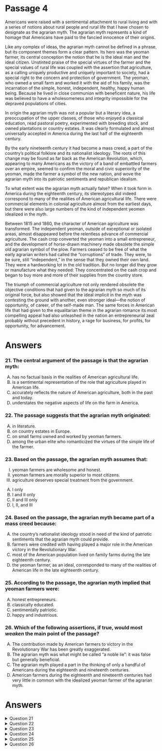# Passage 4
Americans were raised with a sentimental attachment to rural living and with a series of notions about rural people and rural life that I have chosen to designate as the agrarian myth. The agrarian myth represents a kind of homage that Americans have paid to the fancied innocence of their origins.

Like any complex of ideas, the agrarian myth cannot be defined in a phrase, but its component themes form a clear pattern. Its hero was the yeoman farmer, its central conception the notion that he is the ideal man and the ideal citizen. Unstinted praise of the special virtues of the farmer and the special values of rural life was coupled with the assertion that agriculture, as a calling uniquely productive and uniquely important to society, had a special right to the concern and protection of government. The yeoman, who owned a small farm and worked it with the aid of his family, was the incarnation of the simple, honest, independent, healthy, happy human being. Because he lived in close communion with beneficent nature, his life was believed to have a wholesomeness and integrity impossible for the depraved populations of cities.

In origin the agrarian myth was not a popular but a literary idea, a preoccupation of the upper classes, of those who enjoyed a classical education, read pastoral poetry, experimented with breeding stock, and owned plantations or country estates. It was clearly formulated and almost universally accepted in America during the last half of the eighteenth century.

By the early nineteenth century it had become a mass creed, a part of the country’s political folklore and its nationalist ideology. The roots of this change may be found as far back as the American Revolution, which, appearing to many Americans as the victory of a band of embattled farmers over an empire, seemed to confirm the moral and civic superiority of the yeoman, made the farmer a symbol of the new nation, and wove the agrarian myth into its patriotic sentiments and republican idealism.

To what extent was the agrarian myth actually false? When it took form in America during the eighteenth century, its stereotypes did indeed correspond to many of the realities of American agricultural life. There were commercial elements in colonial agriculture almost from the earliest days, but there were also large numbers of the kind of independent yeomen idealized in the myth.

Between 1815 and 1860, the character of American agriculture was transformed. The independent yeoman, outside of exceptional or isolated areas, almost disappeared before the relentless advance of commercial agriculture. The cash crop converted the yeoman into a small entrepreneur, and the development of horse-drawn machinery made obsolete the simple old agrarian symbol of the plow. Farmers ceased to be free of what the early agrarian writers had called the “corruptions” of trade. They were, to be sure, still “independent,” in the sense that they owned their own land. They were a hardworking lot in the old tradition. But no longer did they grow or manufacture what they needed: They concentrated on the cash crop and began to buy more and more of their supplies from the country store.

The triumph of commercial agriculture not only rendered obsolete the objective conditions that had given to the agrarian myth so much of its original force, but also showed that the ideal implicit in the myth was contesting the ground with another, even stronger ideal—the notion of opportunity, of career, of the self-made man. The same forces in American life that had given to the equalitarian theme in the agrarian romance its most compelling appeal had also unleashed in the nation an entrepreneurial zeal probably without precedent in history, a rage for business, for profits, for opportunity, for advancement.

# Answers
### 21. The central argument of the passage is that the agrarian myth:
<ol type="A">
  <li>has no factual basis in the realities of American agricultural life.</li>
  <li>is a sentimental representation of the role that agriculture played in American life.</li>
  <li>accurately reflects the nature of American agriculture, both in the past and today.</li>
  <li>understates the negative aspects of life on the farm in America.</li>
</ol>

### 22. The passage suggests that the agrarian myth originated:
<ol type="A">
  <li>in literature.</li>
  <li>on country estates in Europe.</li>
  <li>on small farms owned and worked by yeoman farmers.</li>
  <li>among the urban elite who romanticized the virtues of the simple life of the farmer.</li>
</ol>

### 23. Based on the passage, the agrarian myth assumes that:
<ol type="I">
  <li>yeoman farmers are wholesome and honest.</li>
  <li>yeoman farmers are morally superior to most citizens.</li>
  <li>agriculture deserves special treatment from the government.</li>
</ol>
<ol type="A">
  <li>I only</li>
  <li>I and II only</li>
  <li>II and III only</li>
  <li>I, II, and III</li>
</ol>

### 24. Based on the passage, the agrarian myth became part of a mass creed because:
<ol type="A">
  <li>the country’s nationalist ideology stood in need of the kind of patriotic sentiments that the agrarian myth could provide.</li>
  <li>farmers were credited with having played a major role in the American victory in the Revolutionary War.</li>
  <li>most of the American population lived on family farms during the late eighteenth century.</li>
  <li>the yeoman farmer, as an ideal, corresponded to many of the realities of American life in the late eighteenth century.</li>
</ol>

### 25. According to the passage, the agrarian myth implied that yeoman farmers were:
<ol type="A">
  <li>honest entrepreneurs.</li>
  <li>classically educated.</li>
  <li>sentimentally patriotic.</li>
  <li>happy and industrious.</li>
</ol>

### 26. Which of the following assertions, if true, would most *weaken* the main point of the passage?
<ol type="A">
  <li>The contribution made by American farmers to victory in the Revolutionary War has been greatly exaggerated.</li>
  <li>The agrarian myth was what might be called “a noble lie”: it was false but generally beneficial.</li>
  <li>The agrarian myth played a part in the thinking of only a handful of Americans during the eighteenth and nineteenth centuries.</li>
  <li>American farmers during the eighteenth and nineteenth centuries had very little in common with the idealized yeoman farmer of the agrarian myth.</li>
</ol>

# Answers
<details>
  <summary>Question 21</summary>
  <b>Solution</b>: The correct answer is <b>B</b>.

  <ol type="A">
    <li>The author states that the agrarian myth’s “stereotypes did indeed correspond to many of the realities of American agricultural life” and that, in the earliest days, “there were also large numbers of the kind of independent yeoman idealized in the myth.”</li>
    <li>The author discusses how the agrarian myth reflects a sentimental notion of American rural life: “Americans were raised with a sentimental attachment to rural living [that] represents a kind of homage that Americans have paid to the fancied innocence of their origins.” The author also notes that this sentimental view relates to a conception of the yeoman farmer as a kind of hero who represents the ideal man and ideal citizen. This myth appeared to Americans “as the victory of a band of embattled farmers over an empire . . . [that] seemed to confirm the moral and civic superiority of the yeoman, made the farmer a symbol of the new nation, and wove the agrarian myth into its patriotic sentiments and republican idealism.”</li>
    <li>The author points out that while the agrarian myth reflected American agricultural reality in the eighteenth century, the yeoman farmer largely disappeared between 1815 and 1860, replaced by commercial agriculture.</li>
    <li>The author does not discuss negative aspects of life on the farm, whether discussing the agrarian myth or agricultural realities.</li>
  </ol>
</details>

<details>
  <summary>Question 22</summary>
  <b>Solution</b>: The correct answer is <b>A</b>.

  <ol type="A">
    <li>The author points out: “In origin the agrarian myth was not a popular but a literary idea. . . .”</li>
    <li>The agrarian myth did not <i>originate</i> on country estates, but, as a literary idea, it was “a preoccupation of the upper classes, of those who enjoyed a classical education, read pastoral poetry, experimented with breeding stock, and owned plantations or country estates.”</li>
    <li>The author does not indicate that the agrarian myth ever really was a preoccupation of the yeoman farmer but does point out that the myth went from being a preoccupation of the upper classes to becoming part of the popular culture: “By the early nineteenth century it had become a mass creed, a part of the country’s political folklore and its nationalist ideology.”</li>
    <li>The only elite social class to which the author refers is not the urban elite but the classically educated upper classes who lived on plantations and country estates.</li>
  </ol>
</details>

<details>
  <summary>Question 23</summary>
  <b>Solution</b>: The correct answer is <b>D</b>.

  <ol type="A">
    <li>Options II and III are also correct. See rationale D.</li>
    <li>Option III is also correct. See rationale D.</li>
    <li>Option I is also correct. See rationale D.</li>
    <li>In describing the yeoman, the author comments: “The yeoman . . . was the incarnation of the simple, honest, independent, healthy, happy human being. Because he lived in close communion with beneficent nature, his life was believed to have a wholesomeness and integrity impossible for the depraved populations of cities.” The author discusses how the perception that the American Revolution represented “the victory of a band of embattled farmers over an empire, seemed to confirm the moral and civic superiority of the yeoman, made the farmer a symbol of the new nation, and wove the agrarian myth into its patriotic sentiments and republican idealism.” The author also points out that these qualities conferred special status and consideration upon the yeoman farmer: “Unstinted praise of the special virtues of the farmer and the special values of rural life was coupled with the assertion that agriculture, as a calling uniquely productive and uniquely important to society, had a special right to the concern and protection of government.”</li>
  </ol>
</details>

<details>
  <summary>Question 24</summary>
  <b>Solution</b>: The correct answer is <b>B</b>.

  <ol type="A">
    <li>The author does not state this as a need to be filled but as a phenomenon that arose naturally out of the American Revolution. See rationale B.</li>
    <li>In discussing how the agrarian myth shifted from the upper classes to become part of the “mass creed” in the early nineteenth century, the author comments: “The roots of this change may be found as far back as the American Revolution which, appearing to many Americans as the victory of a band of embattled farmers over an empire, seemed to confirm the moral and civic superiority of the yeoman, made the farmer a symbol of the new nation, and wove the agrarian myth into its patriotic sentiments and republican idealism.”</li>
    <li>The author discusses this in the context of pointing out that the agrarian myth had some basis in reality, not in the context of explaining why the agrarian myth became part of the mass creed. Moreover, the author does not even state that <i>most</i> of the American population lived on family farms in the eighteenth century, only that there were “large numbers of the kind of independent yeoman idealized in the myth.”</li>
    <li>The author discusses this in the context of the relative truth or falsehood of the agrarian myth, not in the context of explaining why the agrarian myth became part of the mass creed.</li>
  </ol>
</details>

<details>
  <summary>Question 25</summary>
  <b>Solution</b>: The correct answer is <b>D</b>.

  <ol type="A">
    <li>While the yeoman farmer was characterized as honest, the yeoman farmer was not characterized by entrepreneurship. Entrepreneurship described the commercial farmer of the nineteenth century: “The cash crop converted the yeoman into a small entrepreneur. . . .”</li>
    <li>The upper classes, the owners of plantations and country estates— not the yeomen—were classically educated, and the agrarian myth originated with them.</li>
    <li>Sentimental patriotism was inspired by the agrarian myth but the yeoman farmers <i>themselves</i> were not characterized as such, except as a symbol for the new nation.</li>
    <li>The author attributes the happiness of the yeoman farmer to his wholesome way of life: “The yeoman . . . was the incarnation of the simple, honest, independent, healthy, happy human being. Because he lived in close communion with beneficent nature, his life was believed to have a wholesomeness and integrity impossible for the depraved populations of cities.” The author also discusses how the productivity of the farmer entitled agriculture to a privileged position in society worthy of special consideration from the government. Even when independent farmers turned to commercial farming in the nineteenth century, “[t]hey were a hardworking lot in the old tradition.” By “old tradition,” the author means the independent yeoman farmer of the eighteenth century.</li>
  </ol>
</details>

<details>
  <summary>Question 26</summary>
  <b>Solution</b>: The correct answer is <b>C</b>.

  <ol type="A">
    <li>This would not seriously weaken the passage argument because the author indicates that this view of the contribution farmers made to victory in the American Revolution could have been a perception as much as a reality: “The roots of this change may be found as far back as the American Revolution, which, <i>appearing</i> to many Americans as the victory of a band of embattled farmers over an empire, seemed to confirm the moral and civic superiority of the yeoman, made the farmer a symbol of the new nation, and wove the agrarian myth into its patriotic sentiments and republican idealism” (italics added).</li>
    <li>This would have little effect on the argument except to reinforce it. While the author asserts there was some truth to the agrarian myth during the eighteenth century, mostly the author sees it as a sentimental ideal: “The agrarian myth represents a kind of homage that Americans have paid to the fancied innocence of their origins.” While the author does not explicitly state that the agrarian myth was beneficial to society, the author implies that it emphasized positive traits contributing to its nationalist ideology; for example, the independent yeoman modeled the “ideal man and the ideal citizen.”</li>
    <li>This information contradicts the author’s assertion that the agrarian myth “was clearly formulated and almost universally accepted in America during the last half of the eighteenth century.”</li>
    <li>This statement would not appreciably weaken the passage argument because the author’s point is that the agrarian myth idealized the yeoman farmer: “The agrarian myth represents a kind of homage that Americans have paid to the fancied innocence of their origins.” In addition, the author discusses the extent to which the commercial farmer who emerged in the nineteenth century represented a departure from the agrarian ideal of the yeoman farmer. However, the author does note that the ideal of the yeoman farmer to an extent reflected reality in the eighteenth century.</li>
  </ol>
</details>
